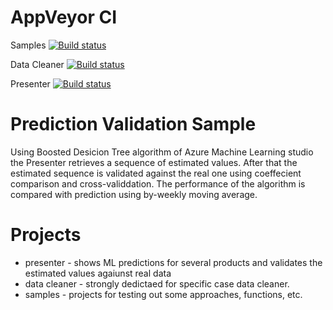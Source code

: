 # AppVeyor CI
Samples [![Build status](https://ci.appveyor.com/api/projects/status/ale8pblk4jrh3n3g/branch/master?svg=true)](https://ci.appveyor.com/project/xtrmstep/fourthhackday2017/branch/master)

Data Cleaner [![Build status](https://ci.appveyor.com/api/projects/status/ale8pblk4jrh3n3g/branch/master?svg=true)](https://ci.appveyor.com/project/xtrmstep/fourthhackday2017/branch/master)

Presenter [![Build status](https://ci.appveyor.com/api/projects/status/nnjp7eywdp8kggjs/branch/master?svg=true)](https://ci.appveyor.com/project/xtrmstep/predictionvalidationsample-2qnn3/branch/master)

# Prediction Validation Sample
Using Boosted Desicion Tree algorithm of Azure Machine Learning studio the Presenter retrieves a sequence of estimated values. After that the estimated sequence is validated against the real one using coeffecient comparison and cross-validdation. The performance of the algorithm is compared with prediction using by-weekly moving average.

# Projects
- presenter - shows ML predictions for several products and validates the estimated values agaiunst real data
- data cleaner - strongly dedictaed for specific case data cleaner.
- samples - projects for testing out some approaches, functions, etc. 
